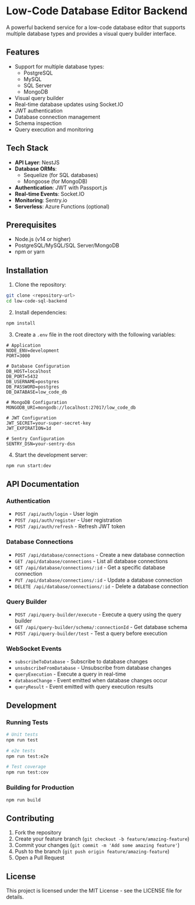 # Low-Code Database Editor Backend

A powerful backend service for a low-code database editor that supports multiple database types and provides a visual query builder interface.

## Features

- Support for multiple database types:
  - PostgreSQL
  - MySQL
  - SQL Server
  - MongoDB
- Visual query builder
- Real-time database updates using Socket.IO
- JWT authentication
- Database connection management
- Schema inspection
- Query execution and monitoring

## Tech Stack

- **API Layer**: NestJS
- **Database ORMs**: 
  - Sequelize (for SQL databases)
  - Mongoose (for MongoDB)
- **Authentication**: JWT with Passport.js
- **Real-time Events**: Socket.IO
- **Monitoring**: Sentry.io
- **Serverless**: Azure Functions (optional)

## Prerequisites

- Node.js (v14 or higher)
- PostgreSQL/MySQL/SQL Server/MongoDB
- npm or yarn

## Installation

1. Clone the repository:
```bash
git clone <repository-url>
cd low-code-sql-backend
```

2. Install dependencies:
```bash
npm install
```

3. Create a `.env` file in the root directory with the following variables:
```env
# Application
NODE_ENV=development
PORT=3000

# Database Configuration
DB_HOST=localhost
DB_PORT=5432
DB_USERNAME=postgres
DB_PASSWORD=postgres
DB_DATABASE=low_code_db

# MongoDB Configuration
MONGODB_URI=mongodb://localhost:27017/low_code_db

# JWT Configuration
JWT_SECRET=your-super-secret-key
JWT_EXPIRATION=1d

# Sentry Configuration
SENTRY_DSN=your-sentry-dsn
```

4. Start the development server:
```bash
npm run start:dev
```

## API Documentation

### Authentication

- `POST /api/auth/login` - User login
- `POST /api/auth/register` - User registration
- `POST /api/auth/refresh` - Refresh JWT token

### Database Connections

- `POST /api/database/connections` - Create a new database connection
- `GET /api/database/connections` - List all database connections
- `GET /api/database/connections/:id` - Get a specific database connection
- `PUT /api/database/connections/:id` - Update a database connection
- `DELETE /api/database/connections/:id` - Delete a database connection

### Query Builder

- `POST /api/query-builder/execute` - Execute a query using the query builder
- `GET /api/query-builder/schema/:connectionId` - Get database schema
- `POST /api/query-builder/test` - Test a query before execution

### WebSocket Events

- `subscribeToDatabase` - Subscribe to database changes
- `unsubscribeFromDatabase` - Unsubscribe from database changes
- `queryExecution` - Execute a query in real-time
- `databaseChange` - Event emitted when database changes occur
- `queryResult` - Event emitted with query execution results

## Development

### Running Tests

```bash
# Unit tests
npm run test

# e2e tests
npm run test:e2e

# Test coverage
npm run test:cov
```

### Building for Production

```bash
npm run build
```

## Contributing

1. Fork the repository
2. Create your feature branch (`git checkout -b feature/amazing-feature`)
3. Commit your changes (`git commit -m 'Add some amazing feature'`)
4. Push to the branch (`git push origin feature/amazing-feature`)
5. Open a Pull Request

## License

This project is licensed under the MIT License - see the LICENSE file for details. 